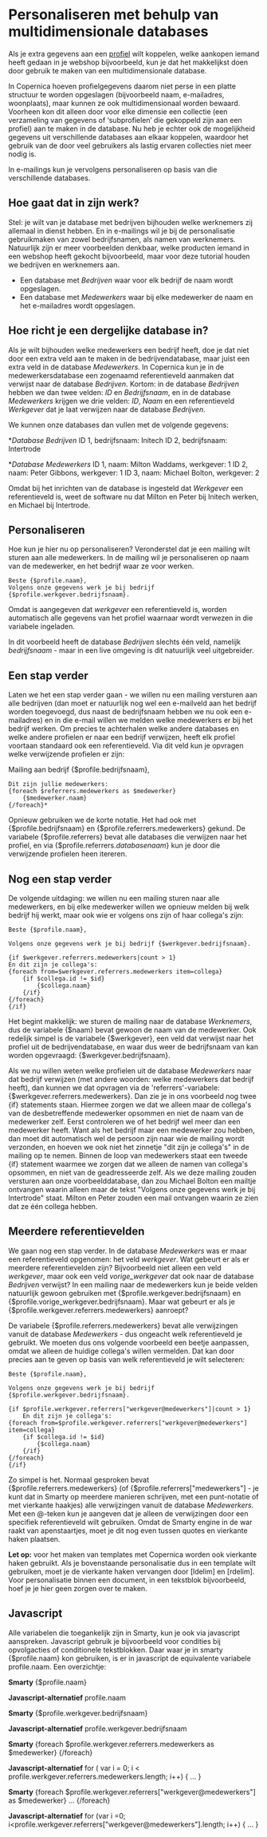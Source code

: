 # Personaliseren met behulp van multidimensionale databases

Als je extra gegevens aan een [profiel](./database-introduction "Databasebeheer")
wilt koppelen, welke aankopen iemand heeft gedaan in je webshop bijvoorbeeld, 
kun je dat het makkelijkst doen door gebruik te maken van een multidimensionale 
database.

In Copernica hoeven profielgegevens daarom niet perse in een platte structuur 
te worden opgeslagen (bijvoorbeeld naam, e-mailadres, woonplaats), maar kunnen 
ze ook multidimensionaal worden bewaard. Voorheen kon dit alleen door voor elke 
dimensie een collectie (een verzameling van gegevens of ‘subprofielen’ die 
gekoppeld zijn aan een profiel) aan te maken in de database. Nu heb je echter 
ook de mogelijkheid gegevens uit verschillende databases aan elkaar koppelen, 
waardoor het gebruik van de door veel gebruikers als lastig ervaren collecties 
niet meer nodig is.

In e-mailings kun je vervolgens personaliseren op basis van die
verschillende databases.

Hoe gaat dat in zijn werk?
--------------------------

Stel: je wilt van je database met bedrijven bijhouden welke werknemers
zij allemaal in dienst hebben. En in e-mailings wil je bij de
personalisatie gebruikmaken van zowel bedrijfsnamen, als namen van
werknemers. Natuurlijk zijn er meer voorbeelden denkbaar, welke
producten iemand in een webshop heeft gekocht bijvoorbeeld, maar voor
deze tutorial houden we bedrijven en werknemers aan.

-   Een database met *Bedrijven* waar voor elk bedrijf de naam wordt
    opgeslagen.
-   Een database met *Medewerkers* waar bij elke medewerker de naam en
    het e-mailadres wordt opgeslagen.

## Hoe richt je een dergelijke database in?

Als je wilt bijhouden welke medewerkers een bedrijf heeft, doe je dat
niet door een extra veld aan te maken in de bedrijvendatabase, maar
juist een extra veld in de database *Medewerkers*. In Copernica kun je
in de medewerkersdatabase een zogenaamd referentieveld aanmaken dat
verwijst naar de database *Bedrijven*. Kortom: in de database
*Bedrijven* hebben we dan twee velden: *ID* en *Bedrijfsnaam*, en in de
database *Medewerkers* krijgen we drie velden: *ID*, *Naam* en een
referentieveld *Werkgever* dat je laat verwijzen naar de database
*Bedrijven*.

We kunnen onze databases dan vullen met de volgende gegevens:

**Database *Bedrijven**
 ID 1, bedrijfsnaam: Initech 
 ID 2, bedrijfsnaam: Intertrode

**Database *Medewerkers**
 ID 1, naam: Milton Waddams, werkgever: 1
 ID 2, naam: Peter Gibbons, werkgever: 1
 ID 3, naam: Michael Bolton, werkgever: 2

Omdat bij het inrichten van de database is ingesteld dat *Werkgever* een
referentieveld is, weet de software nu dat Milton en Peter bij Initech
werken, en Michael bij Intertrode.

## Personaliseren

Hoe kun je hier nu op personaliseren? Veronderstel dat je een mailing
wilt sturen aan alle medewerkers. In de mailing wil je personaliseren op
naam van de medewerker, en het bedrijf waar ze voor werken.

```
Beste {$profile.naam},
Volgens onze gegevens werk je bij bedrijf {$profile.werkgever.bedrijfsnaam}.
```

Omdat is aangegeven dat *werkgever* een referentieveld is, worden automatisch
alle gegevens van het profiel waarnaar wordt verwezen in die variabele
ingeladen.

In dit voorbeeld heeft de database *Bedrijven* slechts één veld,
namelijk *bedrijfsnaam* - maar in een live omgeving is dit natuurlijk
veel uitgebreider.

Een stap verder
---------------

Laten we het een stap verder gaan - we willen nu een mailing versturen
aan alle bedrijven (dan moet er natuurlijk nog wel een e-mailveld aan
het bedrijf worden toegevoegd, dus naast de bedrijfsnaam hebben we nu
ook een e-mailadres) en in die e-mail willen we melden welke medewerkers
er bij het bedrijf werken. Om precies te achterhalen welke andere
databases en welke andere profielen er naar een bedrijf verwijzen, heeft
elk profiel voortaan standaard ook een referentieveld. Via dit veld kun
je opvragen welke verwijzende profielen er zijn:

Mailing aan bedrijf {$profile.bedrijfsnaam},

    Dit zijn jullie medewerkers:
    {foreach $referrers.medewerkers as $medewerker}
        {$medewerker.naam}
    {/foreach}*

Opnieuw gebruiken we de korte notatie. Het had ook met
{$profile.bedrijfsnaam} en {$profile.referrers.medewerkers} gekund. De
variabele {$profile.referrers} bevat alle databases die verwijzen naar
het profiel, en via {$profile.referrers.*databasenaam*} kun je door die
verwijzende profielen heen itereren.

## Nog een stap verder

De volgende uitdaging: we willen nu een mailing sturen naar alle
medewerkers, en bij elke medewerker willen we opnieuw melden bij welk
bedrijf hij werkt, maar ook wie er volgens ons zijn of haar collega's
zijn:

    Beste {$profile.naam},

    Volgens onze gegevens werk je bij bedrijf {$werkgever.bedrijfsnaam}.

    {if $werkgever.referrers.medewerkers|count > 1}
    En dit zijn je collega's:
    {foreach from=$werkgever.referrers.medewerkers item=collega}
        {if $collega.id != $id}
            {$collega.naam}
        {/if}
    {/foreach}
    {/if}

Het begint makkelijk: we sturen de mailing naar de database
*Werknemers*, dus de variabele {$naam} bevat gewoon de naam van de
medewerker. Ook redelijk simpel is de variabele {$werkgever}, een veld
dat verwijst naar het profiel uit de bedrijvendatabase, en waar dus weer
de bedrijfsnaam van kan worden opgevraagd: {$werkgever.bedrijfsnaam}.

Als we nu willen weten welke profielen uit de database *Medewerkers*
naar dat bedrijf verwijzen (met andere woorden: welke medewerkers dat
bedrijf heeft), dan kunnen we dat opvragen via de 'referrers'-variabele:
{$werkgever.referrers.medewerkers}. Dan zie je in ons voorbeeld nog
twee {if} statements staan. Hiermee zorgen we dat we alleen maar de
collega's van de desbetreffende medewerker opsommen en niet de naam van
de medewerker zelf. Eerst controleren we of het bedrijf wel meer dan een
medewerker heeft. Want als het bedrijf maar een medewerker zou hebben,
dan moet dit automatisch wel de persoon zijn naar wie de mailing wordt
verzonden, en hoeven we ook niet het zinnetje "dit zijn je collega's" in
de mailing op te nemen. Binnen de loop van medewerkers staat een tweede
{if} statement waarmee we zorgen dat we alleen de namen van collega's
opsommen, en niet van de geadresseerde zelf. Als we deze mailing zouden
versturen aan onze voorbeelddatabase, dan zou Michael Bolton een mailtje
ontvangen waarin alleen maar de tekst "Volgens onze gegevens werk je bij
Intertrode" staat. Milton en Peter zouden een mail ontvangen waarin ze
zien dat ze één collega hebben.

Meerdere referentievelden
-------------------------

We gaan nog een stap verder. In de database *Medewerkers* was er maar een
referentieveld opgenomen: het veld *werkgever*. Wat gebeurt er als er
meerdere referentievelden zijn? Bijvoorbeeld niet alleen een veld
*werkgever*, maar ook een veld *vorige_werkgever* dat ook naar de
database *Bedrijven* verwijst? In een mailing naar de medewerkers kun je
beide velden natuurlijk gewoon gebruiken met {$profile.werkgever.bedrijfsnaam}
en {$profile.vorige_werkgever.bedrijfsnaam}. Maar wat gebeurt er als je
{$profile.werkgever.referrers.medewerkers} aanroept?

De variabele {$profile.referrers.medewerkers} bevat alle verwijzingen vanuit de
database *Medewerkers* - dus ongeacht welk referentieveld je gebruikt.
We moeten dus ons volgende voorbeeld een beetje aanpassen, omdat we
alleen de huidige collega's willen vermelden. Dat kan door precies aan
te geven op basis van welk referentieveld je wilt selecteren:

```
Beste {$profile.naam},

Volgens onze gegevens werk je bij bedrijf
{$profile.werkgever.bedrijfsnaam}.

{if $profile.werkgever.referrers["werkgever@medewerkers"]|count > 1}
    En dit zijn je collega's:
{foreach from=$profile.werkgever.referrers["werkgever@medewerkers"] item=collega}
    {if $collega.id != $id}
        {$collega.naam}
    {/if}
{/foreach}
{/if}
```

Zo simpel is het. Normaal gesproken bevat {$profile.referrers.medewerkers} (of
{$profile.referrers["medewerkers"] - je kunt dat in Smarty op meerdere manieren
schrijven, met een punt-notatie of met vierkante haakjes) alle
verwijzingen vanuit de database *Medewerkers*. Met een @-teken kun je
aangeven dat je alleen de verwijzingen door een specifiek referentieveld
wilt gebruiken. Omdat de Smarty engine in de war raakt van
apenstaartjes, moet je dit nog even tussen quotes en vierkante haken
plaatsen.

**Let op:** voor het maken van templates met Copernica worden ook
vierkante haken gebruikt. Als je bovenstaande personalisatie dus in een
template wilt gebruiken, moet je de vierkante haken vervangen door
[ldelim] en [rdelim]. Voor personalisatie binnen een document, in een
tekstblok bijvoorbeeld, hoef je je hier geen zorgen over te maken.

## Javascript

Alle variabelen die toegankelijk zijn in Smarty, kun je ook via
javascript aanspreken. Javascript gebruik je bijvoorbeeld voor condities
bij opvolgacties of conditionele tekstblokken. Daar waar je in smarty
{$profile.naam} kon gebruiken, is er in javascript de equivalente
variabele profile.naam. Een overzichtje:

**Smarty**
    {$profile.naam}

**Javascript-alternatief**
    profile.naam

**Smarty**
    {$profile.werkgever.bedrijfsnaam}

**Javascript-alternatief**
    profile.werkgever.bedrijfsnaam

**Smarty**
    {foreach $profile.werkgever.referrers.medewerkers as $medewerker}
    {/foreach}

**Javascript-alternatief**
    for (
        var i = 0; 
        i < profile.werkgever.referrers.medewerkers.length; 
        i++)
    {
    ...
    }

**Smarty**
    {foreach $profile.werkgever.referrers["werkgever@medewerkers"] as $medewerker}
    ...
    {/foreach}

**Javascript-alternatief**
    for (var i =0; i<profile.werkgever.referrers["werkgever@medewerkers"].length; i++) 
    {
    ...
    }
